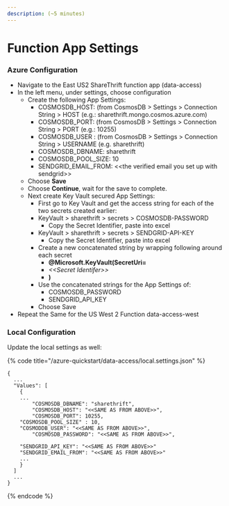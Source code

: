 ```yaml
---
description: (~5 minutes)
---
```


# Function App Settings

### Azure Configuration

* Navigate to the East US2 ShareThrift function app (data-access)
* In the left menu, under settings, choose configuration
  * Create the following App Settings:
    * COSMOSDB\_HOST: (from CosmosDB > Settings > Connection String > HOST (e.g.: sharethrift.mongo.cosmos.azure.com)
    * COSMOSDB\_PORT: (from CosmosDB > Settings > Connection String > PORT (e.g.: 10255)
    * COSMOSDB\_USER : (from CosmosDB > Settings > Connection String > USERNAME (e.g. sharethrift)
    * COSMOSDB\_DBNAME: sharethrift
    * COSMOSDB\_POOL\_SIZE: 10
    * SENDGRID\_EMAIL\_FROM: <\<the verified email you set up with sendgrid>>
  * Choose **Save**
  * Choose **Continue**, wait for the save to complete.
  * Next create Key Vault secured App Settings:
    * First go to Key Vault and get the access string for each of the two secrets created earlier:
    * KeyVault > sharethrift > secrets > COSMOSDB-PASSWORD
      * Copy the Secret Identifier, paste into excel
    * KeyVault > sharethrift > secrets > SENDGRID-API-KEY
      * Copy the Secret Identifier, paste into excel
    * Create a new concatenated string by wrapping following around each secret
      * **@Microsoft.KeyVault(SecretUri=**
      * _<\<Secret Identifer>>_
      * **)**
    * Use the concatenated strings for the App Settings of:
      * COSMOSDB\_PASSWORD
      * SENDGRID\_API\_KEY
    * Choose Save
* Repeat the Same for the US West 2 Function data-access-west

### Local Configuration

Update the local settings as well:

{% code title="/azure-quickstart/data-access/local.settings.json" %}
```
{
  ...
  "Values": [
    {
    ...
		"COSMOSDB_DBNAME": "sharethrift",
		"COSMOSDB_HOST": "<<SAME AS FROM ABOVE>>",
		"COSMOSDB_PORT": 10255,
    "COSMOSDB_POOL_SIZE" : 10, 
    "COSMODDB_USER": "<<SAME AS FROM ABOVE>>",
		"COSMOSDB_PASSWORD": "<<SAME AS FROM ABOVE>>",
    
    "SENDGRID_API_KEY": "<<SAME AS FROM ABOVE>>"
    "SENDGRID_EMAIL_FROM": "<<SAME AS FROM ABOVE>>"   
    ...
    }
  ]
  ...
}
```
{% endcode %}



